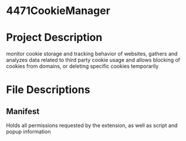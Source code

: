 # 4471CookieManager

# Project Description 

monitor cookie storage and tracking behavior of websites, gathers and analyzes data related to third party cookie usage and allows blocking of cookies from domains, or deleting specific cookies temporarily

# File Descriptions 

## Manifest 

Holds all permissions requested by the extension, as well as script and popup information 
